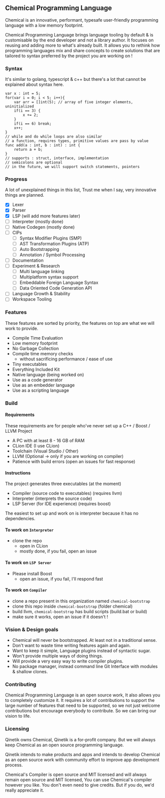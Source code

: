 ## Chemical Programming Language

Chemical is an innovative, performant, typesafe user-friendly programming language with a low memory footprint.

Chemical Programming Language brings language tooling by default & is customisable by the end developer and not a library author.
It focuses on reusing and adding more to what's already built.
It allows you to rethink how programming languages mix and share concepts to create solutions that are tailored to syntax preferred by the project you are working on !

### Syntax

It's similar to golang, typescript & c++ but there's a lot that cannot be explained about syntax here.

```golang
var x : int = 5;
for(var i = 0; i < 5; i++){
    var arr = []int(5); // array of five integer elements, uninitialized
    if(i == 3) {
        x += 2;
    }
    if(i == 6) break;
    x++;
}
// while and do while loops are also similar
// a function, requires types, primitive values are pass by value
func add(a : int, b : int) : int {
    return a + b;
}
// supports : struct, interface, implementation
// semicolons are optional
// in the future, we will support switch statements, pointers
```

### Progress

A lot of unexplained things in this list, Trust me when I say,
very innovative things are planned.

- [x] Lexer
- [x] Parser
- [x] LSP (will add more features later)
- [ ] Interpreter (mostly done)
- [ ] Native Codegen (mostly done)
- [ ] CIPs
  - [ ] Syntax Modifier Plugins (SMP)
  - [ ] AST Transformation Plugins (ATP)
  - [ ] Auto Bootstrapping
  - [ ] Annotation / Symbol Processing
- [ ] Documentation
- [ ] Experiment & Research
  - [ ] Multi language linking
  - [ ] Multiplatform syntax support
  - [ ] Embeddable Foreign Language Syntax
  - [ ] Data Oriented Code Generation API
- [ ] Language Growth & Stability
- [ ] Workspace Tooling

### Features

These features are sorted by priority, the features on top are what we will work to provide.

- Compile Time Evaluation
- Low memory footprint
- No Garbage Collection
- Compile time memory checks
  - without sacrificing performance / ease of use
- Tiny executables
- Everything Included Kit
- Native language (being worked on)
- Use as a code generator
- Use as an embedder language
- Use as a scripting language

### Build

#### Requirements

These requirements are for people who've never set up a C++ / Boost / LLVM Project

 - A PC with at least 8 - 16 GB of RAM
 - CLion IDE (I use CLion)
 - Toolchain (Visual Studio / Other)
 - LLVM (Optional -> only if you are working on compiler)
 - Patience with build errors (open an issues for fast response)

#### Instructions

The project generates three executables (at the moment)

 - Compiler (source code to executables) (requires llvm)
 - Interpreter (interprets the source code)
 - LSP Server (for IDE experience) (requires boost)

The easiest to set up and work on is interpreter because it has no dependencies.

#### To work on `Interpreter`
- clone the repo
  - open in CLion
  - mostly done, if you fail, open an issue

#### To work on `LSP Server`
- Please install Boost
  - open an issue, if you fail, I'll respond fast

#### To work on `Compiler`
- clone a repo present in this organization named `chemical-bootstrap`
- clone this repo inside `chemical-bootstrap` (folder chemical)
- build llvm, `chemical-bootstrap` has build scripts (build.bat or build)
- make sure it works, open an issue if it doesn't !

### Vision & Design goals

 - Chemical will never be bootstrapped. At least not in a traditional sense. 
 - Don't want to waste time writing features again and again. 
 - Want to keep it simple, Language plugins instead of syntactic sugar.
 - Won't provide multiple ways of doing things.
 - Will provide a very easy way to write compiler plugins.
 - No package manager, instead command line Git Interface with modules & shallow clones.

### Contributing

Chemical Programming Language is an open source work, It also allows you to completely customize it.
It requires a lot of contributions to support the large number of features that need to be supported,
so we not just welcome contributions but encourage everybody to contribute. So we can bring our vision to life.


### Licensing

Qinetik owns Chemical, Qinetik is a for-profit company. But we will always keep Chemical as an open source programming language.

Qinetik intends to make products and apps and intends to develop Chemical as an open source work with community effort to improve
app development process.

Chemical's Compiler is open source and MIT licensed and will always remain open source and MIT licensed, You can use Chemical's compiler however you like.
You don't even need to give credits. But if you do, we'd really appreciate it. 